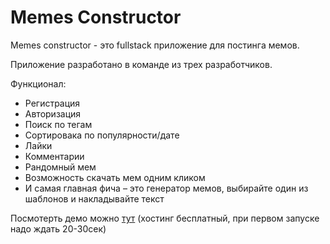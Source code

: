 # Memes Constructor

Memes constructor - это fullstack приложение для постинга мемов.

Приложение разработано в команде из трех разработчиков.

Функционал:
- Регистрация
- Авторизация
- Поиск по тегам
- Сортировака по популярности/дате
- Лайки
- Комментарии
- Рандомный мем
- Возможность скачать мем одним кликом
- И самая главная фича – это генератор мемов, выбирайте один из шаблонов и накладывайте текст

Посмотерть демо можно [тут](https://memes-constructor.herokuapp.com/) (хостинг бесплатный, при первом запуске надо ждать 20-30сек)
